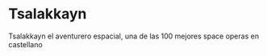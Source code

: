 Tsalakkayn
==========

Tsalakkayn el aventurero espacial, una de las 100 mejores space operas en castellano
